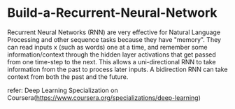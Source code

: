 # Build-a-Recurrent-Neural-Network
Recurrent Neural Networks (RNN) are very effective for Natural Language Processing and other sequence tasks because they have "memory". They can read inputs x<t> (such as words) one at a time, and remember some information/context through the hidden layer activations that get passed from one time-step to the next. This allows a uni-directional RNN to take information from the past to process later inputs. A bidirection RNN can take context from both the past and the future.

refer: Deep Learning Specialization on Coursera(https://www.coursera.org/specializations/deep-learning)
